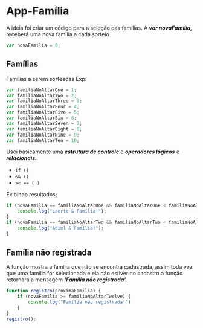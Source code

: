 # **App-Família**
 A ideia foi criar um código para a seleção das famílias.  A  _**var novaFamilia,**_ receberá uma nova família a cada sorteio.

```js
var novaFamilia = 0;
```    
## Famílias
Famílias a serem sorteadas Exp:
```js
var familiaNoAltarOne = 1;
var familiaNoAltarTwo = 2;
var familiaNoAltarThree = 3;
var familiaNoAltarFour = 4;
var familiaNoAltarFive = 5;
var familiaNoAltarSix = 6;
var familiaNoAltarSeven = 7;
var familiaNoAltarEight = 8;
var familiaNoAltarNine = 9;
var familiaNoAltarTen = 10;
``` 

Usei basicamente uma _**estrutura de controle**_ e _**operadores lógicos**_ e _**relacionais.**_  
- `if ()`
- `&& ()`
-  `>< == ( )`  


Exibindo resultados;


```js
if (novaFamilia == familiaNoAltarOne && familiaNoAltarOne < familiaNoAltarTwo) {
    console.log("Laerte & Família!");
}
if (novaFamilia == familiaNoAltarTwo && familiaNoAltarTwo < familiaNoAltarThree) {
    console.log("Adiel & Família!");
}
```  
## Família não registrada
A função mostra a família que não se encontra cadastrada, assim toda vez que uma família for selecionada e ela não estiver no cadastro a função retornará a mensagem _**'Família não registrada'.**_

```js
function registro(proximaFamilia) {
    if (novaFamilia >= familiaNoAltarTwelve) {
        console.log("Família não registrada!")
    }
}
registro();
```

